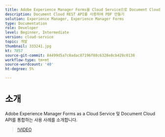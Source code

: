 ```yaml
---
title: Adobe Experience Manager Forms을 Cloud Service으로 Document Cloud과 통합
description: Document Cloud REST API를 사용하여 PDF 만들기
solution: Experience Manager, Experience Manager Forms
type: Documentation
role: Developer
level: Beginner, Intermediate
version: cloud-service
topic: 개발
thumbnail: 333241.jpg
kt: 7857
source-git-commit: 84499d5a7c8adac87196f08c6328e8cb428c0130
workflow-type: tm+mt
source-wordcount: '40'
ht-degree: 5%

---
```





# 소개

Adobe Experience Manager Forms as a Cloud Service 및 Document Cloud API를 통합하는 사용 사례를 소개합니다.

>[!VIDEO](https://video.tv.adobe.com/v/333241/?quality=12&learn=on)


